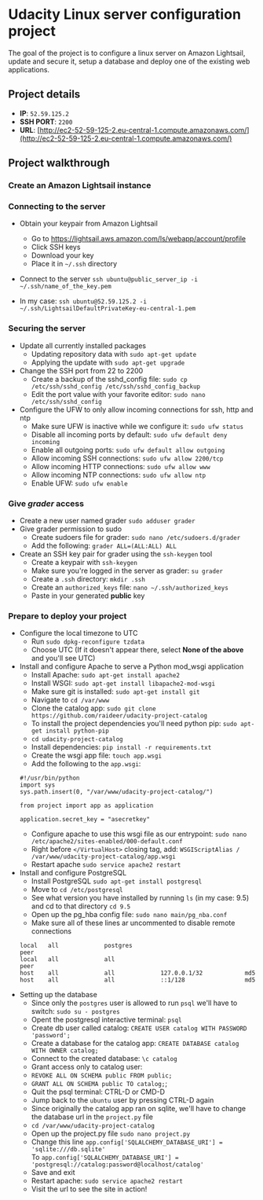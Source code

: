 # Udacity Linux server configuration project
The goal of the project is to configure a linux server on Amazon Lightsail, update and secure it, setup a database and deploy one of the existing web applications.

## Project details
* **IP**: `52.59.125.2`
* **SSH PORT**: `2200`
* **URL**: [http://ec2-52-59-125-2.eu-central-1.compute.amazonaws.com/](http://ec2-52-59-125-2.eu-central-1.compute.amazonaws.com/)

## Project walkthrough

### Create an Amazon Lightsail instance

### Connecting to the server
* Obtain your keypair from Amazon Lightsail 
  * Go to https://lightsail.aws.amazon.com/ls/webapp/account/profile
  * Click SSH keys
  * Download your key
  * Place it in `~/.ssh` directory

* Connect to the server `ssh ubuntu@public_server_ip -i ~/.ssh/name_of_the_key.pem`
* In my case: `ssh ubuntu@52.59.125.2 -i ~/.ssh/LightsailDefaultPrivateKey-eu-central-1.pem`
### Securing the server
* Update all currently installed packages
  * Updating repository data with `sudo apt-get update`
  * Applying the update with `sudo apt-get upgrade`
* Change the SSH port from 22 to 2200
  * Create a backup of the sshd_config file: `sudo cp /etc/ssh/sshd_config /etc/ssh/sshd_config_backup`
  * Edit the port value with your favorite editor: `sudo nano /etc/ssh/sshd_config`
* Configure the UFW to only allow incoming connections for ssh, http and ntp
  * Make sure UFW is inactive while we configure it: `sudo ufw status`
  * Disable all incoming ports by default: `sudo ufw default deny incoming`
  * Enable all outgoing ports: `sudo ufw default allow outgoing`
  * Allow incoming SSH connections: `sudo ufw allow 2200/tcp`
  * Allow incoming HTTP connections: `sudo ufw allow www`
  * Allow incoming NTP connections: `sudo ufw allow ntp`
  * Enable UFW: `sudo ufw enable`

### Give *grader* access
* Create a new user named grader `sudo adduser grader`
* Give grader permission to sudo
  * Create sudoers file for grader: `sudo nano /etc/sudoers.d/grader`
  * Add the following: `grader ALL=(ALL:ALL) ALL`
* Create an SSH key pair for grader using the `ssh-keygen` tool
  * Create a keypair with `ssh-keygen`
  * Make sure you're logged in the server as grader: `su grader`
  * Create a `.ssh` directory: `mkdir .ssh`
  * Create an `authorized_keys` file: `nano ~/.ssh/authorized_keys`
  * Paste in your generated **public** key
### Prepare to deploy your project
* Configure the local timezone to UTC
  * Run `sudo dpkg-reconfigure tzdata`
  * Choose UTC (If it doesn't appear there, select __None of the above__ and you'll see UTC)
* Install and configure Apache to serve a Python mod_wsgi application
  * Install Apache: `sudo apt-get install apache2`
  * Install WSGI: `sudo apt-get install libapache2-mod-wsgi`
  * Make sure git is installed: `sudo apt-get install git`
  * Navigate to `cd /var/www`
  * Clone the catalog app: `sudo git clone https://github.com/raideer/udacity-project-catalog`
  * To install the project dependencies you'll need python pip: `sudo apt-get install python-pip`
  * `cd udacity-project-catalog`
  * Install dependencies: `pip install -r requirements.txt`
  * Create the wsgi app file: `touch app.wsgi`
  * Add the following to the `app.wsgi`:
  ```
  #!/usr/bin/python
  import sys
  sys.path.insert(0, "/var/www/udacity-project-catalog/")

  from project import app as application

  application.secret_key = "asecretkey"
  ```
  * Configure apache to use this wsgi file as our entrypoint: `sudo nano /etc/apache2/sites-enabled/000-default.conf`
  * Right before `</VirtualHost>` closing tag, add: `WSGIScriptAlias / /var/www/udacity-project-catalog/app.wsgi`
  * Restart apache `sudo service apache2 restart`
* Install and configure PostgreSQL
  * Install PostgreSQL `sudo apt-get install postgresql`
  * Move to `cd /etc/postgresql`
  * See what version you have installed by running `ls` (in my case: 9.5) and cd to that directory `cd 9.5`
  * Open up the pg_hba config file: `sudo nano main/pg_nba.conf`
  * Make sure all of these lines ar uncommented to disable remote connections
  ```
  local   all             postgres                                peer
  local   all             all                                     peer
  host    all             all             127.0.0.1/32            md5
  host    all             all             ::1/128                 md5
  ```
* Setting up the database
  * Since only the `postgres` user is allowed to run `psql` we'll have to switch: `sudo su - postgres`
  * Opent the postgresql interactive terminal: `psql`
  * Create db user called catalog: `CREATE USER catalog WITH PASSWORD 'password';`
  * Create a database for the catalog app: `CREATE DATABASE catalog WITH OWNER catalog;`
  * Connect to the created database: `\c catalog`
  * Grant access only to catalog user:
  * `REVOKE ALL ON SCHEMA public FROM public;`
  * `GRANT ALL ON SCHEMA public TO catalog;`;
  * Quit the psql terminal: CTRL-D or CMD-D
  * Jump back to the `ubuntu` user by pressing CTRL-D again
  * Since originally the catalog app ran on sqlite, we'll have to change the database url in the `project.py` file
  * `cd /var/www/udacity-project-catalog`
  * Open up the project.py file `sudo nano project.py`
  * Change this line `app.config['SQLALCHEMY_DATABASE_URI'] = 'sqlite:///db.sqlite'`    
    To `app.config['SQLALCHEMY_DATABASE_URI'] = 'postgresql://catalog:password@localhost/catalog'`
  * Save and exit
  * Restart apache: `sudo service apache2 restart`
  * Visit the url to see the site in action!
  
  
  
